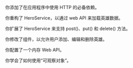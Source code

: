 你添加了在应用程序中使用 HTTP 的必备依赖。

你重构了 HeroService，以通过 web API 来加载英雄数据。

你扩展了 HeroService 来支持 post()、put() 和 delete() 方法。

你修改了组件，以允许用户添加、编辑和删除英雄。

你配置了一个内存 Web API。

你学会了如何使用“可观察对象”。
